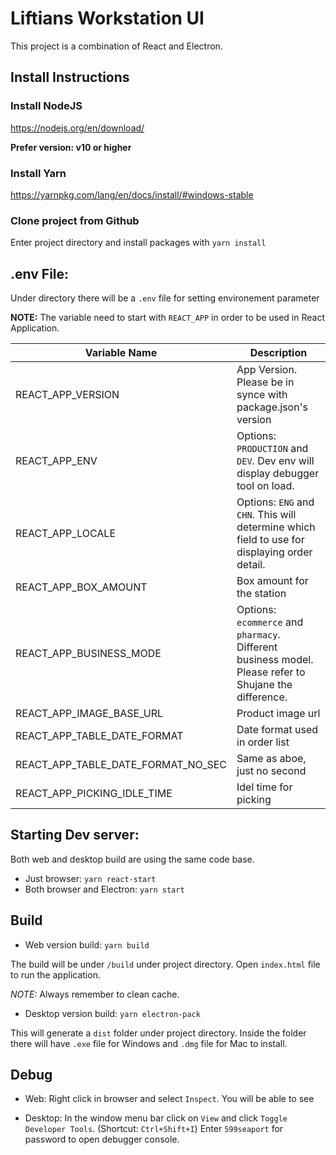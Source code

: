 # Liftians Workstation UI

This project is a combination of React and Electron.

## Install Instructions
### Install NodeJS
https://nodejs.org/en/download/

**Prefer version: v10 or higher**

### Install Yarn
https://yarnpkg.com/lang/en/docs/install/#windows-stable

### Clone project from Github
Enter project directory and install packages with `yarn install`

## .env File:
Under directory there will be a `.env` file for setting environement parameter

**NOTE:** The variable need to start with `REACT_APP` in order to be used in React Application.

| Variable Name  | Description  |
|---|---|
| REACT_APP_VERSION   | App Version. Please be in synce with package.json's version   |
| REACT_APP_ENV  | Options: `PRODUCTION` and `DEV`. Dev env will display debugger tool on load. |
| REACT_APP_LOCALE  | Options: `ENG` and `CHN`. This will determine which field to use for displaying order detail.  |
| REACT_APP_BOX_AMOUNT  | Box amount for the station |
| REACT_APP_BUSINESS_MODE  | Options: `ecommerce` and `pharmacy`. Different business model. Please refer to Shujane the difference.  |
| REACT_APP_IMAGE_BASE_URL  | Product image url |
| REACT_APP_TABLE_DATE_FORMAT  | Date format used in order list  |
| REACT_APP_TABLE_DATE_FORMAT_NO_SEC  | Same as aboe, just no second |
| REACT_APP_PICKING_IDLE_TIME  | Idel time for picking |

## Starting Dev server:
Both web and desktop build are using the same code base. 

- Just browser: `yarn react-start`
- Both browser and Electron: `yarn start`

## Build
- Web version build:
`yarn build`

The build will be under `/build` under project directory.
Open `index.html` file to run the application. 

*NOTE:* Always remember to clean cache. 

- Desktop version build:
`yarn electron-pack`

This will generate a `dist` folder under project directory. Inside the folder there will have `.exe` file for Windows and `.dmg` file for Mac to install.

## Debug
- Web:
Right click in browser and select `Inspect`. You will be able to see 

- Desktop:
In the window menu bar click on `View` and click `Toggle Developer Tools`. (Shortcut: `Ctrl+Shift+I`)
Enter `599seaport` for password to open debugger console.
